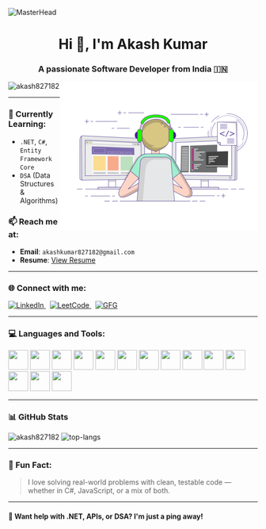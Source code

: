 ![MasterHead](https://www.iscistech.in/image/software-development-banner-iscistech-business-solution-india.jpg)

<h1 align="center">Hi 👋, I'm Akash Kumar</h1>
<h3 align="center">A passionate Software Developer from India 🇮🇳</h3>

<img align="right" alt="Coding" width="400" src="https://raw.githubusercontent.com/devSouvik/devSouvik/master/gif3.gif" />

<p align="left">
  <img src="https://komarev.com/ghpvc/?username=akash827182&label=Profile%20views&color=0e75b6&style=flat" alt="akash827182" />
</p>

---

### 🌱 Currently Learning:
- `.NET`, `C#`, `Entity Framework Core`
- `DSA` (Data Structures & Algorithms)

### 📫 Reach me at:
- **Email**: `akashkumar827182@gmail.com`
- **Resume**: [View Resume](https://drive.google.com/file/d/1JH976SgDklaqUgoL83STnWP-3yWrOhXX/view?usp=sharing)

---

### 🌐 Connect with me:

<p align="left">
  <a href="https://linkedin.com/in/akash-kumar-9b404a21a" target="_blank">
    <img src="https://cdn.jsdelivr.net/gh/devicons/devicon/icons/linkedin/linkedin-original.svg" alt="LinkedIn" width="30" height="30"/>
  </a>
  &nbsp;
  <a href="https://leetcode.com/u/user4458aw/" target="_blank">
    <img src="https://raw.githubusercontent.com/rahuldkjain/github-profile-readme-generator/master/src/images/icons/Social/leet-code.svg" alt="LeetCode" width="30" height="30"/>
  </a>
  &nbsp;
  <a href="https://www.geeksforgeeks.org/user/akashm9j4z/" target="_blank">
    <img src="https://raw.githubusercontent.com/rahuldkjain/github-profile-readme-generator/master/src/images/icons/Social/geeks-for-geeks.svg" alt="GFG" width="30" height="30"/>
  </a>
</p>

---

### 💻 Languages and Tools:

<p align="left">
  <img src="https://cdn.jsdelivr.net/gh/devicons/devicon/icons/csharp/csharp-original.svg" width="40" height="40"/>
  <img src="https://cdn.jsdelivr.net/gh/devicons/devicon/icons/dotnetcore/dotnetcore-original.svg" width="40" height="40"/>
  <img src="https://cdn.jsdelivr.net/gh/devicons/devicon/icons/mysql/mysql-original-wordmark.svg" width="40" height="40"/>
  <img src="https://cdn.jsdelivr.net/gh/devicons/devicon/icons/mongodb/mongodb-original-wordmark.svg" width="40" height="40"/>
  <img src="https://cdn.jsdelivr.net/gh/devicons/devicon/icons/html5/html5-original-wordmark.svg" width="40" height="40"/>
  <img src="https://cdn.jsdelivr.net/gh/devicons/devicon/icons/css3/css3-original-wordmark.svg" width="40" height="40"/>
  <img src="https://cdn.jsdelivr.net/gh/devicons/devicon/icons/javascript/javascript-original.svg" width="40" height="40"/>
  <img src="https://cdn.jsdelivr.net/gh/devicons/devicon/icons/bootstrap/bootstrap-plain-wordmark.svg" width="40" height="40"/>
  <img src="https://cdn.jsdelivr.net/gh/devicons/devicon/icons/react/react-original-wordmark.svg" width="40" height="40"/>
  <img src="https://cdn.jsdelivr.net/gh/devicons/devicon/icons/nodejs/nodejs-original-wordmark.svg" width="40" height="40"/>
  <img src="https://cdn.jsdelivr.net/gh/devicons/devicon/icons/express/express-original-wordmark.svg" width="40" height="40"/>
  <img src="https://cdn.jsdelivr.net/gh/devicons/devicon/icons/git/git-original.svg" width="40" height="40"/>
  <img src="https://cdn.jsdelivr.net/gh/devicons/devicon/icons/postman/postman-original.svg" width="40" height="40"/>
  <img src="https://cdn.jsdelivr.net/gh/devicons/devicon/icons/figma/figma-original.svg" width="40" height="40"/>
</p>

---

### 📊 GitHub Stats

<p align="left">
  <img src="https://github-readme-stats.vercel.app/api?username=akash827182&show_icons=true&theme=tokyonight" alt="akash827182" width="48%"/>
  <img src="https://github-readme-stats.vercel.app/api/top-langs/?username=akash827182&layout=compact&theme=tokyonight" alt="top-langs" width="48%"/>
</p>

---

### 🧠 Fun Fact:
> I love solving real-world problems with clean, testable code — whether in C#, JavaScript, or a mix of both.

---

#### 💬 Want help with .NET, APIs, or DSA? I'm just a ping away!
